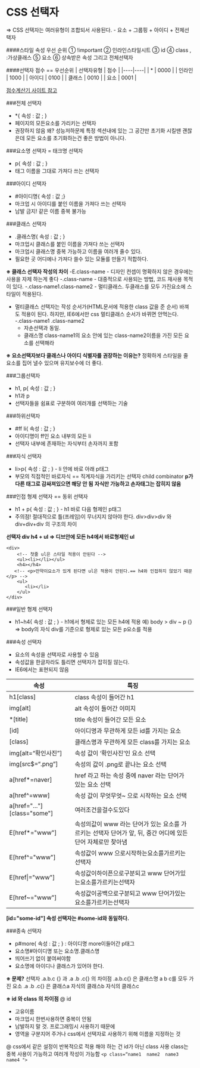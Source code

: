 # CSS 선택자

=> CSS 선택자는 여러유형이 조합되서 사용된다. - 요소 + 그룹핑 + 아이디 + 전체선택자

####스타일 속성 우선 순위
① !important
② 인라인스타일시트
③ id
④ class , :가상클래스
⑤ 요소
⑥ 상속받은 속성 그리고 전체선택자

####선택자 점수 == 우선순위
| 선택자유형 | 점수 |
|----|----|
| *    |   0000 |
| 인라인  | 1000 |
| 아이디  | 0100 |
| 클래스  | 0010 |
| 요소   | 0001 |

[점수계산기 사이트 참고](http://specificity.keegan.st/)

###전체 선택자
- *{ 속성 : 값 ; }
- 페이지의 모든요소를 가리키는 선택자
- 권장하지 않음  왜? 성능저하문제
특정 섹션내에 있는 그 공간만 초기화 시킬땐 괜찮은데 모든 요소를 초기화하는건 좋은 방법이 아니다.

###요소명 선택자 = 태크명 선택자
- p{ 속성 : 값 ; }
- 태그 이름을 그대로 가져다 쓰는 선택자

###아이디 선택자
- &#35;아이디명{ 속성 : 값 ;}
- 마크업 시 아이디를 붙인 이름을 가져다 쓰는 선택자
- 남발 금지! 같은 이름 중복 불가능

###클래스 선택자
- .클래스명{ 속성 : 값 ; }
- 마크업시 클래스를 붙인 이름을 가져다 쓰는 선택자
- 마크업시 클래스명 중복 가능하고 이름을 여러개 줄수 있다.
- 필요한 곳 어디에나 가져다 쓸수 있는 모듈를 만들기 적합하다.

**※ 클래스 선택자 작성의 차이**
-E.class-name
    - 디자인 컨셉이 명확하지 않은 경우에는사용을 자제 하는게 좋다
-.class-name
    - 대중적으로 사용되는 방법, 코드 재사용 목적이 있다.
-.class-name1.class-name2
    - 멀티클래스. 두클래스를 모두 가진요소에 스타일이 적용된다.
- 멀티클래스 선택자는 작성 순서가(HTML문서에 적용한 class 값을 준 순서) 바껴도 적용이 된다.
하지만, IE6에서만 css 멀티클래스 순서가 바뀌면 안먹는다.
-.class-name1 .class-name2
    - 자손선택과 동일.
    - 클래스명 class-name1의 요소 안에 있는 class-name2이름을 가진 모든 요소를 선택해라

**※ 요소선택자보다 클래스나 아이디 식별자를 권장하는 이유는?**
정확하게 스타일을 줄 요소를 집어 낼수 있으며 유지보수에 더 좋다.

###그룹선택자
- h1, p{ 속성 : 값 ; }
- h1과 p
- 선택자들을 쉼표로 구분하여 여러개를 선택하는 기술

###하위선택자
- &#35;ff li{ 속성 : 값 ; }
- 아이디명이 ff인 요소 내부의 모든 li
- 선택자 내부에 존재하는 자식부터  손자까지 포함

###자식 선택자 
- li>p{ 속성 : 값 ; }  - li 안에 바로 아래 p태그
- 부모의 직접적인 바로자식 == 직계자식을 가리키는 선택자  child combinator
**p가 다른 태그로 감싸져있으면 해당 안 됨**
**자식만 가능하고 손자태그는 잡히지 않음**

###인접 형제 선택자  ==  동위 선택자
- h1 + p{ 속성 : 값 ; }  - h1 바로 다음 형제인 p태그
- 주의점! 절대적으로 틀(프레임)이 무너지지 않아야 한다.
div>div>div  와  div+div+div 의 구조의 차이

**선택자 div h4 + ul => 디브안에 모든 h4에서 바로형제인 ul**
```
<div>
    <!-- 첫줄 ul은 스타일 적용이 안된다 -->
    <ul><li></li></ul>
    <h4></h4>
   <!-- <p>만약이요소가 있게 된다면 ul은 적용이 안된다.== h4와 인접하지 않았기 때문</p> -->
    <ul>
       <li></li>
    </ul>
</div>
```

###일반 형제 선택자
- h1~h4{ 속성 : 값 ; }  - h1에서 형제로 있는 모든 h4에  적용
  예)  body > div ~ p {}
=> body의 자식 div를 기준으로 형제로 있는 모든 p요소를 적용

###속성 선택자
- 요소의 속성을 선택자로 사용할 수 있음
- 속성값을 한글자라도 틀리면 선택자가 잡히질 않는다.
- IE6에서는 표현되지 않음

|속성 | 특징|
|---|---|
|h1[class]  |class 속성이 들어간 h1 |
|img[alt]  | alt 속성이 들어간 이미지   |
|*[title]    | title 속성이 들어간 모든 요소|
|[id]  | 아이디명과 무관하게 모든 id를 가지는 요소|
|[class]  | 클래스명과 무관하게 모든 class를 가지는 요소|
|img[alt=“확인사진”]  | 속성 값이 ‘확인사진’인 요소 선택|
|img[src$=“.png”]|  속성의 값이 .png로 끝나는 요소 선택|
|  a[href*=naver]| href 라고 하는 속성 중에 naver 라는 단어가 있는 요소 선택 |
|  a[href^=www] | 속성 값이 무엇무엇~ 으로 시작하는 요소 선택|
|   a[href="..."][class="some"] | 여러조건을걸수도있다|
| E[href*="www"] | 속성의값이 www 라는 단어가 있는 요소를 가르키는 선택자 단어가 앞, 뒤, 중간 어디에 있든 단어 자체로만 찾아냄 |
| E[href^="www"] | 속성값이 www 으로시작하는요소를가르키는선택자 |
| E[href&#124;="www"] | 속성값이하이픈으로구분되고 www 단어가있는요소를가르키는선택자 |
| E[href~="www"] | 속성값이공백으로구분되고 www 단어가있는요소를가르키는선택자 |

**[id="some-id"] 속성 선택자는 #some-id와 동일하다.**

###종속 선택자
- p#more{ 속성 : 값 ; }  : 아이디명 more이들어간 p태그
- 요소명#아이디명    또는  요소명.클래스명
- 띄어쓰기 없이 붙여써야함
- 요소명에 아이디나 클래스가 있어야 한다.

**※ 문제?**
선택자 .a.b.c {} 과  .a   .b   .c{}  의 차이점
.a.b.c{}  은 클래스명 a b c를 모두 가진 요소
.a   .b   .c{} 은 클래스a 자식의 클래스b 자식의 클래스c

**※ id 와 class 의 차이점**
@ id
- 고유이름
- 마크업시 한번사용하면 중복이 안됨
- 남발하지 말 것. 프로그래밍시 사용하기 때문에
- 영역을 구분지어 주거나 css에서 선택자로 사용하기 위해 이름을 지정하는 것

@ css에서 같은 설정이 반복적으로 적용 해야 하는 건 id가 아닌 class 사용
class는 중복 사용이 가능하고 여러개 작성이 가능함
`<p class=“name1  name2  name3  name4 ">`


